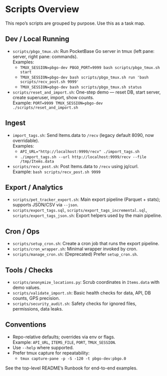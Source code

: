 # Scripts Overview

This repo’s scripts are grouped by purpose. Use this as a task map.

## Dev / Local Running
- `scripts/pbgo_tmux.sh`: Run PocketBase Go server in tmux (left pane: server, right pane: commands).  
  Examples:
  - `TMUX_SESSION=pbgo-dev PBGO_PORT=9999 bash scripts/pbgo_tmux.sh start`
  - `TMUX_SESSION=pbgo-dev bash scripts/pbgo_tmux.sh run 'bash scripts/recv_post.sh 9999'`
  - `TMUX_SESSION=pbgo-dev bash scripts/pbgo_tmux.sh status`
- `scripts/reset_and_import.sh`: One-step demo — reset DB, start server, create superuser, import, show counts.  
  Example: `PORT=9999 TMUX_SESSION=pbgo-dev ./scripts/reset_and_import.sh`

## Ingest
- `import_tags.sh`: Send Items.data to `/recv` (legacy default 8090, now overridable).  
  Examples:
  - `API_URL="http://localhost:9999/recv" ./import_tags.sh`
  - `./import_tags.sh --url http://localhost:9999/recv --file /tmp/Items.data`
- `scripts/recv_post.sh`: Post Items.data to `/recv` using jq/curl.  
  Example: `bash scripts/recv_post.sh 9999`

## Export / Analytics
- `scripts/pet_tracker_export.sh`: Main export pipeline (Parquet + stats); supports JSON/CSV via `--json`.
- `scripts/export_tags.sql`, `scripts/export_tags_incremental.sql`, `scripts/export_tags_json.sh`: Export helpers used by the main pipeline.

## Cron / Ops
- `scripts/setup_cron.sh`: Create a cron job that runs the export pipeline.
- `scripts/cron_wrapper.sh`: Minimal wrapper invoked by cron.  
- `scripts/manage_cron.sh`: (Deprecated) Prefer `setup_cron.sh`.

## Tools / Checks
- `scripts/anonymize_locations.py`: Scrub coordinates in `Items.data` with demo values.
- `scripts/validate_import.sh`: Basic health checks for data, API, DB counts, GPS precision.
- `scripts/security_audit.sh`: Safety checks for ignored files, permissions, data leaks.

## Conventions
- Repo-relative defaults; overrides via env or flags.  
  Example: `API_URL`, `ITEMS_FILE`, `PORT`, `TMUX_SESSION`.
- Use `--help` where supported.
- Prefer tmux capture for repeatability:
  - `tmux capture-pane -p -S -120 -t pbgo-dev:pbgo.0`

See the top-level README’s Runbook for end-to-end examples.
